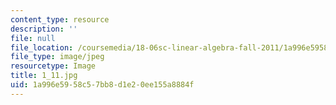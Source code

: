 ```yaml
---
content_type: resource
description: ''
file: null
file_location: /coursemedia/18-06sc-linear-algebra-fall-2011/1a996e5958c57bb8d1e20ee155a8884f_1_11.jpg
file_type: image/jpeg
resourcetype: Image
title: 1_11.jpg
uid: 1a996e59-58c5-7bb8-d1e2-0ee155a8884f
---
```

